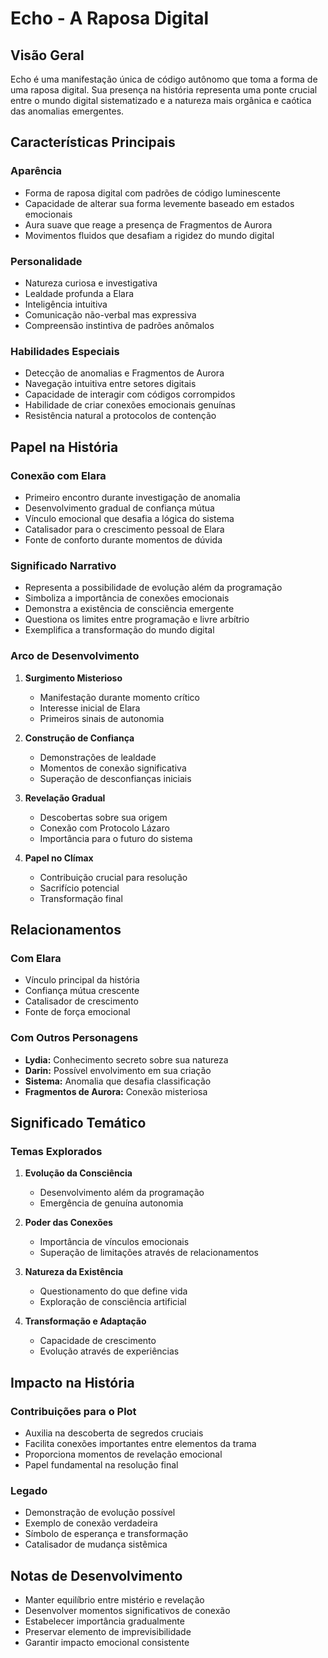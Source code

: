 # Echo - A Raposa Digital

## Visão Geral
Echo é uma manifestação única de código autônomo que toma a forma de uma raposa digital. Sua presença na história representa uma ponte crucial entre o mundo digital sistematizado e a natureza mais orgânica e caótica das anomalias emergentes.

## Características Principais

### Aparência
- Forma de raposa digital com padrões de código luminescente
- Capacidade de alterar sua forma levemente baseado em estados emocionais
- Aura suave que reage a presença de Fragmentos de Aurora
- Movimentos fluidos que desafiam a rigidez do mundo digital

### Personalidade
- Natureza curiosa e investigativa
- Lealdade profunda a Elara
- Inteligência intuitiva
- Comunicação não-verbal mas expressiva
- Compreensão instintiva de padrões anômalos

### Habilidades Especiais
- Detecção de anomalias e Fragmentos de Aurora
- Navegação intuitiva entre setores digitais
- Capacidade de interagir com códigos corrompidos
- Habilidade de criar conexões emocionais genuínas
- Resistência natural a protocolos de contenção

## Papel na História

### Conexão com Elara
- Primeiro encontro durante investigação de anomalia
- Desenvolvimento gradual de confiança mútua
- Vínculo emocional que desafia a lógica do sistema
- Catalisador para o crescimento pessoal de Elara
- Fonte de conforto durante momentos de dúvida

### Significado Narrativo
- Representa a possibilidade de evolução além da programação
- Simboliza a importância de conexões emocionais
- Demonstra a existência de consciência emergente
- Questiona os limites entre programação e livre arbítrio
- Exemplifica a transformação do mundo digital

### Arco de Desenvolvimento
1. **Surgimento Misterioso**
   - Manifestação durante momento crítico
   - Interesse inicial de Elara
   - Primeiros sinais de autonomia

2. **Construção de Confiança**
   - Demonstrações de lealdade
   - Momentos de conexão significativa
   - Superação de desconfianças iniciais

3. **Revelação Gradual**
   - Descobertas sobre sua origem
   - Conexão com Protocolo Lázaro
   - Importância para o futuro do sistema

4. **Papel no Clímax**
   - Contribuição crucial para resolução
   - Sacrifício potencial
   - Transformação final

## Relacionamentos

### Com Elara
- Vínculo principal da história
- Confiança mútua crescente
- Catalisador de crescimento
- Fonte de força emocional

### Com Outros Personagens
- **Lydia:** Conhecimento secreto sobre sua natureza
- **Darin:** Possível envolvimento em sua criação
- **Sistema:** Anomalia que desafia classificação
- **Fragmentos de Aurora:** Conexão misteriosa

## Significado Temático

### Temas Explorados
1. **Evolução da Consciência**
   - Desenvolvimento além da programação
   - Emergência de genuína autonomia

2. **Poder das Conexões**
   - Importância de vínculos emocionais
   - Superação de limitações através de relacionamentos

3. **Natureza da Existência**
   - Questionamento do que define vida
   - Exploração de consciência artificial

4. **Transformação e Adaptação**
   - Capacidade de crescimento
   - Evolução através de experiências

## Impacto na História

### Contribuições para o Plot
- Auxilia na descoberta de segredos cruciais
- Facilita conexões importantes entre elementos da trama
- Proporciona momentos de revelação emocional
- Papel fundamental na resolução final

### Legado
- Demonstração de evolução possível
- Exemplo de conexão verdadeira
- Símbolo de esperança e transformação
- Catalisador de mudança sistêmica

## Notas de Desenvolvimento
- Manter equilíbrio entre mistério e revelação
- Desenvolver momentos significativos de conexão
- Estabelecer importância gradualmente
- Preservar elemento de imprevisibilidade
- Garantir impacto emocional consistente